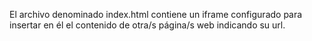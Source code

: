 El archivo denominado index.html  contiene un iframe configurado para insertar en él el contenido de otra/s página/s web indicando su url.
